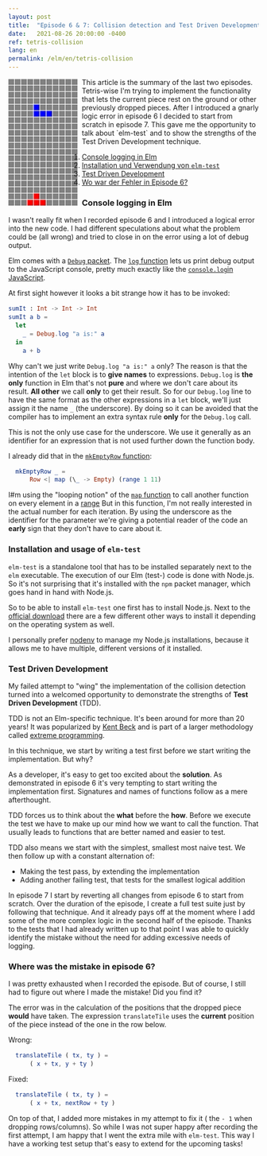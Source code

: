 ```yaml
---
layout: post
title:  "Episode 6 & 7: Collision detection and Test Driven Development"
date:   2021-08-26 20:00:00 -0400
ref: tetris-collision
lang: en
permalink: /elm/en/tetris-collision
---
```


<img src="/assets/posts/tetris-collision/collision_cropped.gif" alt="collision detection" style="float: left; padding-right: 5px"/>
This article is the summary of the last two episodes. Tetris-wise I'm trying to implement the functionality that lets the current piece rest on the ground or other previously dropped pieces. After I introduced a gnarly logic error in episode 6 I decided to start from scratch in episode 7. This gave me the opportunity to talk about `elm-test` and to show the strengths of the Test Driven Development technique. 



1. [Console logging in Elm](#debug)
2. [Installation und Verwendung von `elm-test`](#elm-test)
3. [Test Driven Development](#tdd)
4. [Wo war der Fehler in Episode 6?](#fail)

### <a name="debug" /> Console logging in Elm

I wasn't really fit when I recorded episode 6 and I introduced a logical error into the new code. I had different speculations about what the problem could be (all wrong) and tried to close in on the error using a lot of debug output.

Elm comes with a [`Debug` packet](https://package.elm-lang.org/packages/elm/core/latest/Debug). The [`log` function](https://package.elm-lang.org/packages/elm/core/latest/Debug#log) lets us print debug output to the JavaScript console, pretty much exactly like the [`console.log`in JavaScript](https://developer.mozilla.org/en-US/docs/Web/API/console/log).

At first sight however it looks a bit strange how it has to be invoked:

```Elm
sumIt : Int -> Int -> Int
sumIt a b =
  let
    _ = Debug.log "a is:" a
  in
    a + b
```

Why can't we just write `Debug.log "a is:" a` only? The reason is that the intention of the `let` block is to **give names** to expressions.
`Debug.log` is **the only** function in Elm that's not **pure** and where we don't care about its result.
**All other** we call **only** to get their result. So for our `Debug.log` line to have the same format as the other expressions in a `let` block, we'll just assign it the name `_` (the underscore).
By doing so it can be avoided that the compiler has to implement an extra syntax rule **only** for the `Debug.log` call.

This is not the only use case for the underscore. We use it generally as an identifier for an expression that is not used further down the function body.

I already did that in the [`mkEmptyRow` function](https://github.com/axelerator/elm-tetris/blob/episode5/src/Main.elm#L137):

```Elm
  mkEmptyRow _ =
      Row <| map (\_ -> Empty) (range 1 11)
``` 

I#m using the "looping notion" of the [`map` function](https://package.elm-lang.org/packages/elm/core/latest/List#map) to call another function on every element in a [range](https://package.elm-lang.org/packages/elm/core/latest/List#range) 
But in this function, I'm not really interested in the actual number for each iteration. By using the underscore as the identifier for the parameter we're giving a potential reader of the code an **early** sign that they don't have to care about it.

### <a name="elm-test" /> Installation and usage of `elm-test`

`elm-test` is a standalone tool that has to be installed separately next to the `elm` executable.
The execution of our Elm (test-) code is done with Node.js. So it's not surprising that it's installed with the `npm` packet manager, which goes hand in hand with Node.js.

So to be able to install `elm-test` one first has to install Node.js. Next to the [official download](https://nodejs.org/en/) there are a few different other ways to install it depending on the operating system as well.

I personally prefer [nodenv](https://github.com/nodenv/nodenv) to manage my Node.js installations, because it allows me to have multiple, different versions of it installed.

### <a name="tdd" />Test Driven Development

My failed attempt to "wing" the implementation of the collision detection turned into a welcomed opportunity to demonstrate the strengths of **Test Driven Development** (TDD).

TDD is not an Elm-specific technique. It's been around for more than 20 years! It was popularized by [Kent Beck](https://twitter.com/KentBeck) and is part of a larger methodology called [extreme programming](https://en.wikipedia.org/wiki/Extreme_programming).

In this technique, we start by writing a test first before we start writing the implementation. But why?

As a developer, it's easy to get too excited about the **solution**. As demonstrated in episode 6 it's very tempting to start writing the implementation first. Signatures and names of functions follow as a mere afterthought.

TDD forces us to think about the **what** before the **how**. Before we execute the test we have to make up our mind how we want to call the function. That usually leads to functions that are better named and easier to test.

TDD also means we start with the simplest, smallest most naive test. We then follow up with a constant alternation of:

- Making the test pass, by extending the implementation
- Adding another failing test, that tests for the smallest logical addition 

In episode 7 I start by reverting all changes from episode 6 to start from scratch. Over the duration of the episode, I create a full test suite just by following that technique. And it already pays off at the moment where I add some of the more complex logic in the second half of the episode.
Thanks to the tests that I had already written up to that point I was able to quickly identify the mistake without the need for adding excessive needs of logging.

### <a name="fail"/>Where was the mistake in episode 6?

I was pretty exhausted when I recorded the episode. But of course, I still had to figure out where I made the mistake! Did you find it?

The error was in the calculation of the positions that the dropped piece **would** have taken. The expression `translateTile` uses the **current** position of the piece instead of the one in the row below.

Wrong:
```Elm
  translateTile ( tx, ty ) =
      ( x + tx, y + ty )
```

Fixed:
```Elm
  translateTile ( tx, ty ) =
      ( x + tx, nextRow + ty )
```

On top of that, I added more mistakes in my attempt to fix it ( the `- 1` when dropping rows/columns). So while I was not super happy after recording the first attempt, I am happy that I went the extra mile with `elm-test`. This way I have a working test setup that's easy to extend for the upcoming tasks!




